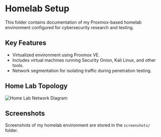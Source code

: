 # Homelab Setup

This folder contains documentation of my Proxmox-based homelab environment configured for cybersecurity research and testing.

## Key Features
- Virtualized environment using Proxmox VE.
- Includes virtual machines running Security Onion, Kali Linux, and other tools.
- Network segmentation for isolating traffic during penetration testing.

## Home Lab Topology
![Home Lab Network Diagram](homelab-setup/screenshots/CNN_Network_Diagram_Github.jpg)

## Screenshots
Screenshots of my homelab environment are stored in the `screenshots/` folder.
